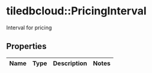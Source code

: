 # tiledbcloud::PricingInterval

Interval for pricing
## Properties
Name | Type | Description | Notes
------------ | ------------- | ------------- | -------------


